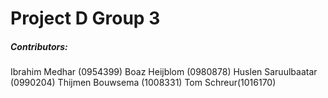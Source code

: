 # Project D Group 3

##### Contributors:

Ibrahim Medhar (0954399)
Boaz Heijblom (0980878)
Huslen Saruulbaatar (0990204)
Thijmen Bouwsema (1008331)
Tom Schreur(1016170)